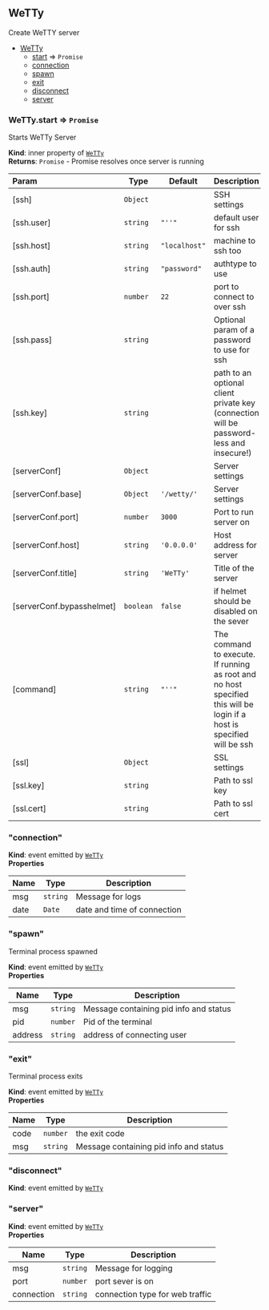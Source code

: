 ## WeTTy

Create WeTTY server

- [WeTTy](#module_WeTTy)
  - [start](#module_WeTTy..start) ⇒ `Promise`
  - [connection](#event_connection)
  - [spawn](#event_spawn)
  - [exit](#event_exit)
  - [disconnect](#event_disconnect)
  - [server](#event_server)

### WeTTy.start ⇒ `Promise`

Starts WeTTy Server

**Kind**: inner property of [`WeTTy`](#module_WeTTy)  
**Returns**: `Promise` - Promise resolves once server is running

| Param                     | Type      | Default       | Description                                                                                                            |
| :------------------------ | --------- | ------------- | ---------------------------------------------------------------------------------------------------------------------- |
| [ssh]                     | `Object`  |               | SSH settings                                                                                                           |
| [ssh.user]                | `string`  | `"''"`        | default user for ssh                                                                                                   |
| [ssh.host]                | `string`  | `"localhost"` | machine to ssh too                                                                                                     |
| [ssh.auth]                | `string`  | `"password"`  | authtype to use                                                                                                        |
| [ssh.port]                | `number`  | `22`          | port to connect to over ssh                                                                                            |
| [ssh.pass]                | `string`  |               | Optional param of a password to use for ssh                                                                            |
| [ssh.key]                 | `string`  |               | path to an optional client private key (connection will be password-less and insecure!)                                |
| [serverConf]              | `Object`  |               | Server settings                                                                                                        |
| [serverConf.base]         | `Object`  | `'/wetty/'`   | Server settings                                                                                                        |
| [serverConf.port]         | `number`  | `3000`        | Port to run server on                                                                                                  |
| [serverConf.host]         | `string`  | `'0.0.0.0'`   | Host address for server                                                                                                |
| [serverConf.title]        | `string`  | `'WeTTy'`     | Title of the server                                                                                                    |
| [serverConf.bypasshelmet] | `boolean` | `false`       | if helmet should be disabled on the sever                                                                              |
| [command]                 | `string`  | `"''"`        | The command to execute. If running as root and no host specified this will be login if a host is specified will be ssh |
| [ssl]                     | `Object`  |               | SSL settings                                                                                                           |
| [ssl.key]                 | `string`  |               | Path to ssl key                                                                                                        |
| [ssl.cert]                | `string`  |               | Path to ssl cert                                                                                                       |

### "connection"

**Kind**: event emitted by [`WeTTy`](#module_WeTTy)  
**Properties**

| Name | Type     | Description                 |
| ---- | -------- | --------------------------- |
| msg  | `string` | Message for logs            |
| date | `Date`   | date and time of connection |

### "spawn"

Terminal process spawned

**Kind**: event emitted by [`WeTTy`](#module_WeTTy)  
**Properties**

| Name    | Type     | Description                            |
| ------- | -------- | -------------------------------------- |
| msg     | `string` | Message containing pid info and status |
| pid     | `number` | Pid of the terminal                    |
| address | `string` | address of connecting user             |

### "exit"

Terminal process exits

**Kind**: event emitted by [`WeTTy`](#module_WeTTy)  
**Properties**

| Name | Type     | Description                            |
| ---- | -------- | -------------------------------------- |
| code | `number` | the exit code                          |
| msg  | `string` | Message containing pid info and status |

### "disconnect"

**Kind**: event emitted by [`WeTTy`](#module_WeTTy)

### "server"

**Kind**: event emitted by [`WeTTy`](#module_WeTTy)  
**Properties**

| Name       | Type     | Description                     |
| ---------- | -------- | ------------------------------- |
| msg        | `string` | Message for logging             |
| port       | `number` | port sever is on                |
| connection | `string` | connection type for web traffic |
